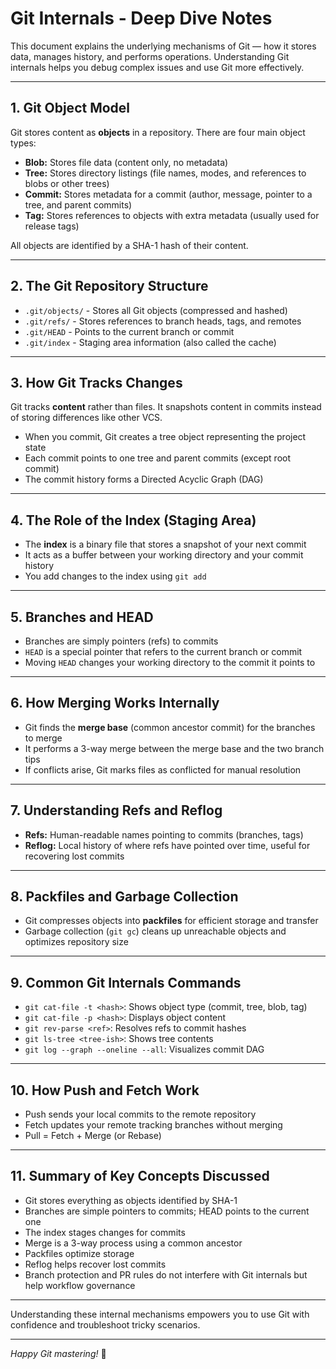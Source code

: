 # Git Internals - Deep Dive Notes

This document explains the underlying mechanisms of Git — how it stores data, manages history, and performs operations. Understanding Git internals helps you debug complex issues and use Git more effectively.

---

## 1. Git Object Model

Git stores content as **objects** in a repository. There are four main object types:

- **Blob:** Stores file data (content only, no metadata)
- **Tree:** Stores directory listings (file names, modes, and references to blobs or other trees)
- **Commit:** Stores metadata for a commit (author, message, pointer to a tree, and parent commits)
- **Tag:** Stores references to objects with extra metadata (usually used for release tags)

All objects are identified by a SHA-1 hash of their content.

---

## 2. The Git Repository Structure

- `.git/objects/` - Stores all Git objects (compressed and hashed)
- `.git/refs/` - Stores references to branch heads, tags, and remotes
- `.git/HEAD` - Points to the current branch or commit
- `.git/index` - Staging area information (also called the cache)

---

## 3. How Git Tracks Changes

Git tracks **content** rather than files. It snapshots content in commits instead of storing differences like other VCS.

- When you commit, Git creates a tree object representing the project state
- Each commit points to one tree and parent commits (except root commit)
- The commit history forms a Directed Acyclic Graph (DAG)

---

## 4. The Role of the Index (Staging Area)

- The **index** is a binary file that stores a snapshot of your next commit
- It acts as a buffer between your working directory and your commit history
- You add changes to the index using `git add`

---

## 5. Branches and HEAD

- Branches are simply pointers (refs) to commits
- `HEAD` is a special pointer that refers to the current branch or commit
- Moving `HEAD` changes your working directory to the commit it points to

---

## 6. How Merging Works Internally

- Git finds the **merge base** (common ancestor commit) for the branches to merge
- It performs a 3-way merge between the merge base and the two branch tips
- If conflicts arise, Git marks files as conflicted for manual resolution

---

## 7. Understanding Refs and Reflog

- **Refs:** Human-readable names pointing to commits (branches, tags)
- **Reflog:** Local history of where refs have pointed over time, useful for recovering lost commits

---

## 8. Packfiles and Garbage Collection

- Git compresses objects into **packfiles** for efficient storage and transfer
- Garbage collection (`git gc`) cleans up unreachable objects and optimizes repository size

---

## 9. Common Git Internals Commands

- `git cat-file -t <hash>`: Shows object type (commit, tree, blob, tag)
- `git cat-file -p <hash>`: Displays object content
- `git rev-parse <ref>`: Resolves refs to commit hashes
- `git ls-tree <tree-ish>`: Shows tree contents
- `git log --graph --oneline --all`: Visualizes commit DAG

---

## 10. How Push and Fetch Work

- Push sends your local commits to the remote repository
- Fetch updates your remote tracking branches without merging
- Pull = Fetch + Merge (or Rebase)

---

## 11. Summary of Key Concepts Discussed

- Git stores everything as objects identified by SHA-1
- Branches are simple pointers to commits; HEAD points to the current one
- The index stages changes for commits
- Merge is a 3-way process using a common ancestor
- Packfiles optimize storage
- Reflog helps recover lost commits
- Branch protection and PR rules do not interfere with Git internals but help workflow governance

---

Understanding these internal mechanisms empowers you to use Git with confidence and troubleshoot tricky scenarios.

---

*Happy Git mastering!* 🚀
